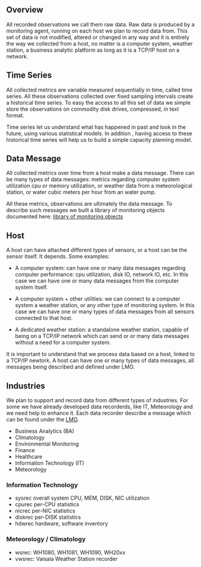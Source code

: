## Overview

All recorded observations we call them raw data. Raw data is produced by a monitoring agent, running on each host we plan to record data from. This set of data is not modified, altered or changed in any way and it is entirely the way we collected from a host, no matter is a computer system, weather station, a business analytic platform as long as it is a TCP/IP host on a network.

## Time Series

All collected metrics are variable measured sequentially in time, called time series. All these observations collected over fixed sampling intervals create a historical time series. To easy the access to all this set of data we simple store the observations on commodity disk drives, compressed, in text format.

Time series let us understand what has happened in past and look in the future, using various statistical models. In addition , having access to these historical time series will help us to build a simple capacity planning model.


## Data Message
All collected metrics over time from a host make a data message. There can be many types of data messages: metrics regarding computer system utilization cpu or memory utilization, or weather data from a meteorological station, or water cubic meters per hour from an water pump. 

All these metrics, observations are ultimately the data message. To describe such messages we built a library of monitoring objects documented here: [library of monitoring objects](https://github.com/kronometrix/lmo)


## Host
A host can have attached different types of sensors, or a host can be the sensor itself. It depends. Some examples:

 * A computer system: can have one or many data messages regarding computer performance: cpu utilization, disk IO, network IO, etc. In this case we can have one or many data messages from the computer system itself.
 
 * A computer system + other utilities: we can connect to a computer system a weather station, or any other type of monitoring system. In this case we can have one or many types of data messages from all sensors connected to that host.
 
 * A dedicated weather station: a standalone weather station, capable of being on a TCP/IP network which can send or or many data messages without a need for a computer system.
 
It is important to understand that we process data based on a host, linked to a TCP/IP newtork. A host can have one or many types of data messages, all messages being described and defined under LMO.


## Industries
We plan to support and record data from different types of industries. For some we have already developed data recorderds, like IT, Meteorology and we need help to enhance it. Each data recorder describe a message which can be found under the [LMO](https://github.com/kronometrix/lmo). 

 * Business Analytics (BA)
 * Climatology
 * Environmental Monitoring
 * Finance
 * Healthcare
 * Information Technology (IT)
 * Meteorology


### Information Technology

 * sysrec overall system CPU, MEM, DISK, NIC utilization
 * cpurec per-CPU statistics
 * nicrec per-NIC statistics
 * diskrec per-DISK statistics
 * hdwrec hardware, software inventory 


### Meteorology / Climatology

 * wsrec: WH1080, WH1081, WH1090, WH20xx
 * vwsrec: Vaisala Weather Station recorder
  
